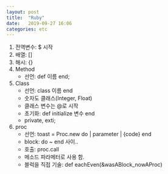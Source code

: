 ```yaml
---
layout: post
title:  "Ruby"
date:   2019-09-27 16:06
categories: etc
---
```

1. 전역변수: $ 시작
1. 배열: []
1. 해시: {}
1. Method 
   - 선언: def 이름  end;
1. Class 
    - 선언: class 이름  end
    - 숫자도 클래스(Integer, Float)
    - 클래스 변수는 @로 시작
    - 초기화: def initialize 변수 end
    - private, exti;
1. proc
    - 선언:   toast = Proc.new do | parameter | {code} end
    - block: do ~ end 사이..
    - 호출: proc.call
    - 메소드 파라메터로 사용 함.
    - 블럭을 직접 기술: def eachEven(&wasABlock_nowAProc)
